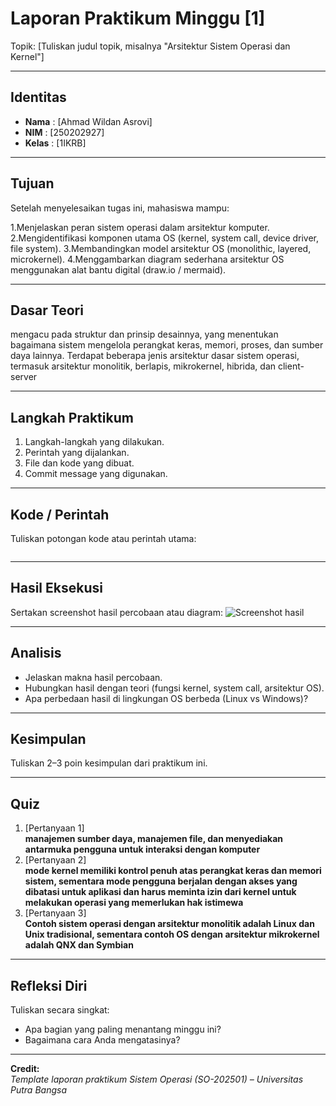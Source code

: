 
# Laporan Praktikum Minggu [1]
Topik: [Tuliskan judul topik, misalnya "Arsitektur Sistem Operasi dan Kernel"]

---

## Identitas
- **Nama**  : [Ahmad Wildan Asrovi]  
- **NIM**   : [250202927]  
- **Kelas** : [1IKRB]

---

## Tujuan
Setelah menyelesaikan tugas ini, mahasiswa mampu:

1.Menjelaskan peran sistem operasi dalam arsitektur komputer.
2.Mengidentifikasi komponen utama OS (kernel, system call, device driver, file system).
3.Membandingkan model arsitektur OS (monolithic, layered, microkernel).
4.Menggambarkan diagram sederhana arsitektur OS menggunakan alat bantu digital (draw.io / mermaid).

---

## Dasar Teori
mengacu pada struktur dan prinsip desainnya, yang menentukan bagaimana sistem mengelola perangkat keras, memori, proses, dan sumber daya lainnya. Terdapat beberapa jenis arsitektur dasar sistem operasi, termasuk arsitektur monolitik, berlapis, mikrokernel, hibrida, dan client-server

---

## Langkah Praktikum
1. Langkah-langkah yang dilakukan.  
2. Perintah yang dijalankan.  
3. File dan kode yang dibuat.  
4. Commit message yang digunakan.

---

## Kode / Perintah
Tuliskan potongan kode atau perintah utama:
```bash

```

---

## Hasil Eksekusi
Sertakan screenshot hasil percobaan atau diagram:
![Screenshot hasil](screenshots/example.png)

---

## Analisis
- Jelaskan makna hasil percobaan.  
- Hubungkan hasil dengan teori (fungsi kernel, system call, arsitektur OS).  
- Apa perbedaan hasil di lingkungan OS berbeda (Linux vs Windows)?  

---

## Kesimpulan
Tuliskan 2–3 poin kesimpulan dari praktikum ini.

---

## Quiz
1. [Pertanyaan 1]  
   **manajemen sumber daya, manajemen file, dan menyediakan antarmuka pengguna untuk interaksi dengan komputer**  
2. [Pertanyaan 2]  
   **mode kernel memiliki kontrol penuh atas perangkat keras dan memori sistem, sementara mode pengguna berjalan dengan akses yang dibatasi untuk aplikasi dan harus meminta izin dari kernel untuk melakukan operasi yang memerlukan hak istimewa**  
3. [Pertanyaan 3]  
   **Contoh sistem operasi dengan arsitektur monolitik adalah Linux dan Unix tradisional, sementara contoh OS dengan arsitektur mikrokernel adalah QNX dan Symbian**  

---

## Refleksi Diri
Tuliskan secara singkat:
- Apa bagian yang paling menantang minggu ini?  
- Bagaimana cara Anda mengatasinya?  

---

**Credit:**  
_Template laporan praktikum Sistem Operasi (SO-202501) – Universitas Putra Bangsa_